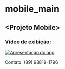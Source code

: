# mobile_main
## &lt;Projeto Mobile>

### Video de exibição:

[![Apresentação do app](http://img.youtube.com/vi/i4vCoKQNw9g/0.jpg)](http://www.youtube.com/watch?v=i4vCoKQNw9g "Video do app Mobile")



Contato: (89) 98819-1796
